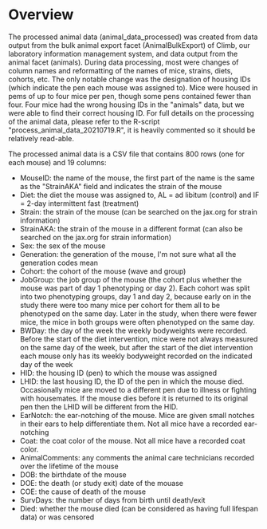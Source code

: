 # Overview

The processed animal data (animal_data_processed) was created from data output from the bulk animal export facet (AnimalBulkExport) of Climb, our laboratory information management system, and data output from the animal facet (animals). During data processing, most were changes of column names and reformatting of the names of mice, strains, diets, cohorts, etc. The only notable change was the designation of housing IDs (which indicate the pen each mouse was assigned to). Mice were housed in pems of up to four mice per pen, though some pens contained fewer than four. Four mice had the wrong housing IDs in the "animals" data, but we were able to find their correct housing ID. For full details on the processing of the animal data, please refer to the R-script "process_animal_data_20210719.R", it is heavily commented so it should be relatively read-able.

The processed animal data is a CSV file that contains 800 rows (one for each mouse) and 19 columns:
 - MouseID: the name of the mouse, the first part of the name is the same as the "StrainAKA" field and indicates the strain of the mouse
 - Diet: the diet the mouse was assigned to, AL = ad libitum (control) and IF = 2-day intermittent fast (treatment)
 - Strain: the strain of the mouse (can be searched on the jax.org for strain information)
 - StrainAKA: the strain of the mouse in a different format (can also be searched on the jax.org for strain information)
 - Sex: the sex of the mouse
 - Generation: the generation of the mouse, I'm not sure what all the generation codes mean
 - Cohort: the cohort of the mouse (wave and group)
 - JobGroup: the job group of the mouse (the cohort plus whether the mouse was part of day 1 phenotyping or day 2). Each cohort was split into two phenotyping groups, day 1 and day 2, because early on in the study there were too many mice per cohort for them all to be phenotyped on the same day. Later in the study, when there were fewer mice, the mice in both groups were often phenotyped on the same day.
 - BWDay: the day of the week the weekly bodyweights were recorded. Before the start of the diet intervention, mice were not always measured on the same day of the week, but after the start of the diet intervention each mouse only has its weekly bodyweight recorded on the indicated day of the week
 - HID: the housing ID (pen) to which the mouse was assigned
 - LHID: the last housing ID, the ID of the pen in which the mouse died. Occasionally mice are moved to a different pen due to illness or fighting with housemates. If the mouse dies before it is returned to its original pen then the LHID will be different from the HID.
 - EarNotch: the ear-notching of the mouse. Mice are given small notches in their ears to help differentiate them. Not all mice have a recorded ear-notching
 - Coat: the coat color of the mouse. Not all mice have a recorded coat color.
 - AnimalComments: any comments the animal care technicians recorded over the lifetime of the mouse
 - DOB: the birthdate of the mouse
 - DOE: the death (or study exit) date of the mouase
 - COE: the cause of death of the mouse
 - SurvDays: the number of days from birth until death/exit
 - Died: whether the mouse died (can be considered as having full lifespan data) or was censored


